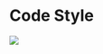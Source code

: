# Code Style
<img src="https://img.shields.io/badge/codeium-#09B6A2?style=flat-square&logo=html5&logoColor=white"/>
